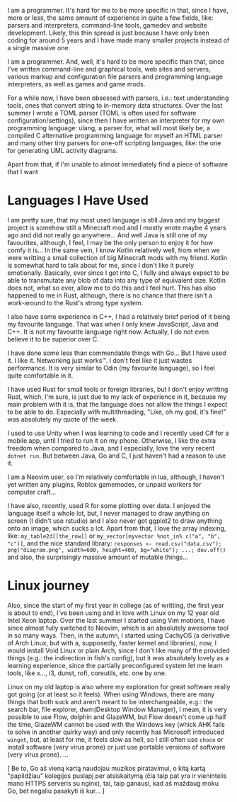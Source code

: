 I am a programmer. It's hard for me to be more specific in that, since I have, more or less, the same amount of experience in quite a few fields, like: parsers and interpreters, command-line tools, gamedev and website development. Likely, this thin spread is just because I have only been coding for around 5 years and I have made many smaller projects instead of a single massive one.



I am a programmer. And, well, it's hard to be more specific than that, since I've written command-line and graphical tools, web sites and servers, various markup and configuration file parsers and programming language interpreters, as well as games and game mods.

For a while now, I have been obsessed with parsers, i.e.: text understanding tools, ones that convert string to in-memory data structures. Over the last summer I wrote a TOML parser (TOML is often used for software configuration/settings), since then I have written an interpreter for my own programming language: ulang, a parser for, what will most likely be, a compiled C alternative programming language for myself an HTML parser and many other tiny parsers for one-off scripting languages, like: the one for generating UML activity diagrams.

Apart from that, if I'm unable to almost immediately find a piece of software that I want

# Languages I Have Used

I am pretty sure, that my most used language is still Java and my biggest project is somehow still a Minecraft mod and I mostly wrote maybe 4 years ago and did not really go anywhere... And well Java is still one of my favourites, although, I feel, I may be the only person to enjoy it for how comfy it is... In the same vein, I know Kotlin relatively well, from when we were writting a small collection of big Minecraft mods with my friend. Kotlin is somewhat hard to talk about for me, since I don't like it purely emotionally. Basically, ever since I got into C, I fully and always expect to be able to transmutate any blob of data into any type of equivalent size. Kotlin does not, what so ever, allow me to do this and I feel hurt. This has also happened to me in Rust, although, there is no chance that there isn't a work-around to the Rust's strong type system.

I also have some experience in C++, I had a relatively brief period of it being my favourite language. That was when I only knew JavaScript, Java and C++. It is not my favourite language right now. Actually, I do not even believe it to be superior over C.



I have done some less than commendable things with Go... But I have used it. I like it. Networking just works™. I don't feel like it just wastes performance. It is very similar to Odin (my favourite language), so I feel quite comfortable in it.

I have used Rust for small tools or foreign libraries, but I don't enjoy writting Rust, which, I'm sure, is just due to my lack of experience in it, because my main problem with it is, that the language does not allow the things I expect to be able to do. Especially with multithreading, "Like, oh my god, it's fine!" was absolutely my quote of the week.

I used to use Unity when I was learning to code and I recently used C# for a mobile app, until I tried to run it on my phone. Otherwise, I like the extra freedom when compared to Java, and I especially, love the very recent `dotnet run`. But between Java, Go and C, I just haven't had a reason to use it.

I am a Neovim user, so I'm relatively comfortable in lua, although, I haven't yet written any plugins, Roblox gamemodes, or unpaid workers for computer craft... 

I have also, recently, used R for some plotting over data. I enjoyed the language itself a whole lot, but, I never managed to draw anything on screen (I didn't use rstudio) and I also never got ggplot2 to draw anything onto an image, which sucks a lot. Apart from that, I love the array indexing, like: `my_table2d[[the_row]]` or `my_vector[myvector %not_in% c("a", "b", "c")]`, and the nice standard library: `responses <- read.csv("data.csv"); png("diagram.png", width=600, height=400, bg="white"); ...; dev.off()` and also, the surprisingly massive amount of mutable things...

# Linux journey

Also, since the start of my first year in college (as of writting, the first year is about to end), I've been using and in love with Linux on my 12 year old Intel Xeon laptop. Over the last summer I started using Vim motions, I have since almost fully switched to Neovim, which is an absolutely awesome tool in so many ways. Then, in the autumn, I started using CachyOS (a derivative of Arch Linux, but with a, supposedly, faster kernel and libraries), now, I would install Void Linux or plain Arch, since I don't like many of the provided things (e.g.: the indirection in fish's config), but it was absolutely lovely as a learning experience, since the partially preconfigured system let me learn tools, like x..., i3, dunst, rofi, coreutils, etc. one by one. 

Linux on my old laptop is also where my exploration for great software really got going (or at least so it feels). When using Windows, there are many things that both suck and aren't meant to be interchangeable, e.g.: the search bar, file explorer, dwm(Desktop Window Manager), I mean, it is very possible to use Flow, dolphin and GlazeWM, but Flow doesn't come up half the time, GlazeWM cannot be used with the Windows key (whick AHK fails to solve in another quirky way) and only recently has Microsoft introduced `winget`, but, at least for me, it feels slow as hell, so I still often use `choco` or install software (very virus prone) or just use portable versions of software (very virus prone).    ...



[ 
Be to, Go aš vieną kartą naudojau muzikos piratavimui, o kitą kartą "papildžiau" kolegijos puslapį per atsiskaitymą (čia taip pat yra ir vienintelis mano HTTPS serveris su nginx), tai, taip ganausi, kad aš maždaug moku Go, bet negaliu pasakyti iš kur... 
]

